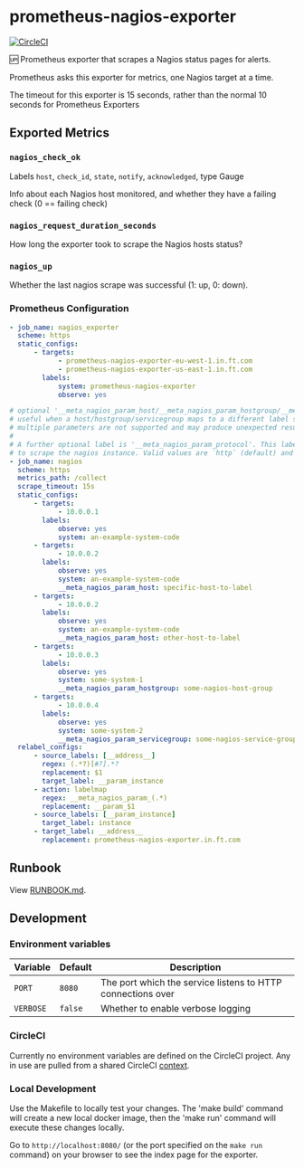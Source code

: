 # prometheus-nagios-exporter

[![CircleCI](https://circleci.com/gh/Financial-Times/prometheus-nagios-exporter.svg?style=shield&circle-token=4c5da94f7bc52bf32b644957a28aca07c3385282)](https://circleci.com/gh/Financial-Times/prometheus-nagios-exporter)

🆙 Prometheus exporter that scrapes a Nagios status pages for alerts.

Prometheus asks this exporter for metrics, one Nagios target at a time.

The timeout for this exporter is 15 seconds, rather than the normal 10 seconds for Prometheus Exporters

## Exported Metrics

### `nagios_check_ok`

Labels `host`, `check_id`, `state`, `notify`, `acknowledged`, type Gauge

Info about each Nagios host monitored, and whether they have a failing check (0 == failing check)

### `nagios_request_duration_seconds`

How long the exporter took to scrape the Nagios hosts status?

### `nagios_up`

Whether the last nagios scrape was successful (1: up, 0: down).

### Prometheus Configuration

```yaml
- job_name: nagios_exporter
  scheme: https
  static_configs:
      - targets:
            - prometheus-nagios-exporter-eu-west-1.in.ft.com
            - prometheus-nagios-exporter-us-east-1.in.ft.com
        labels:
            system: prometheus-nagios-exporter
            observe: yes

# optional '__meta_nagios_param_host/__meta_nagios_param_hostgroup/__meta_nagios_param_servicegroup' labels passed to the nagios status page
# useful when a host/hostgroup/servicegroup maps to a different label set on the same instance
# multiple parameters are not supported and may produce unexpected results
#
# A further optional label is '__meta_nagios_param_protocol'. This labels allows to control the protocol which is used
# to scrape the nagios instance. Valid values are `http` (default) and `https`.
- job_name: nagios
  scheme: https
  metrics_path: /collect
  scrape_timeout: 15s
  static_configs:
      - targets:
            - 10.0.0.1
        labels:
            observe: yes
            system: an-example-system-code
      - targets:
            - 10.0.0.2
        labels:
            observe: yes
            system: an-example-system-code
            __meta_nagios_param_host: specific-host-to-label
      - targets:
            - 10.0.0.2
        labels:
            observe: yes
            system: an-example-system-code
            __meta_nagios_param_host: other-host-to-label
      - targets:
            - 10.0.0.3
        labels:
            observe: yes
            system: some-system-1
            __meta_nagios_param_hostgroup: some-nagios-host-group
      - targets:
            - 10.0.0.4
        labels:
            observe: yes
            system: some-system-2
            __meta_nagios_param_servicegroup: some-nagios-service-group
  relabel_configs:
      - source_labels: [__address__]
        regex: (.*?)[#?].*?
        replacement: $1
        target_label: __param_instance
      - action: labelmap
        regex: __meta_nagios_param_(.*)
        replacement: __param_$1
      - source_labels: [__param_instance]
        target_label: instance
      - target_label: __address__
        replacement: prometheus-nagios-exporter.in.ft.com
```

## Runbook

View [RUNBOOK.md](.//RUNBOOK.md).

## Development

### Environment variables

| Variable  | Default | Description                                                 |
| --------- | ------- | ----------------------------------------------------------- |
| `PORT`    | `8080`  | The port which the service listens to HTTP connections over |
| `VERBOSE` | `false` | Whether to enable verbose logging                           |

### CircleCI

Currently no environment variables are defined on the CircleCI project. Any in use are pulled from a shared CircleCI [context](https://circleci.com/docs/2.0/contexts/).

### Local Development

Use the Makefile to locally test your changes. The 'make build' command will create a new local docker image, then the 'make run' command will execute these changes locally.

Go to `http://localhost:8080/` (or the port specified on the `make run` command) on your browser to see the index page for the exporter.
